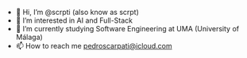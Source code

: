 - 👋 Hi, I’m @scrpti (also know as scrpt)
- 👀 I’m interested in AI and Full-Stack
- 🌱 I’m currently studying Software Engineering at UMA (University of Málaga)
- 📫 How to reach me pedroscarpati@icloud.com

